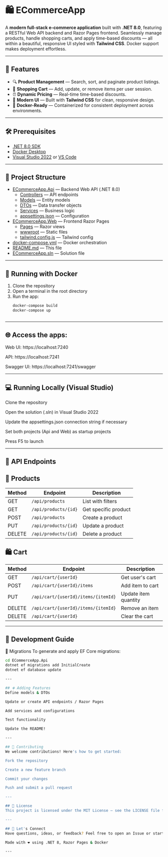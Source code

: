# 🛍️ ECommerceApp

A **modern full-stack e-commerce application** built with **.NET 8.0**, featuring a RESTful Web API backend and Razor Pages frontend. Seamlessly manage products, handle shopping carts, and apply time-based discounts — all within a beautiful, responsive UI styled with **Tailwind CSS**. Docker support makes deployment effortless.


---

## 🚀 Features

- 🔍 **Product Management** — Search, sort, and paginate product listings.
- 🛒 **Shopping Cart** — Add, update, or remove items per user session.
- ⏰ **Dynamic Pricing** — Real-time time-based discounts.
- 🎨 **Modern UI** — Built with **Tailwind CSS** for clean, responsive design.
- 🐳 **Docker-Ready** — Containerized for consistent deployment across environments.

---

## 🛠️ Prerequisites

- [.NET 8.0 SDK](https://dotnet.microsoft.com/download)
- [Docker Desktop](https://www.docker.com/products/docker-desktop/)
- [Visual Studio 2022](https://visualstudio.microsoft.com/) or [VS Code](https://code.visualstudio.com/)

---

## 📁 Project Structure

- [ECommerceApp.Api](./ECommerceApp.Api) — Backend Web API (.NET 8.0)
  - [Controllers](./ECommerceApp.Api/Controllers) — API endpoints
  - [Models](./ECommerceApp.Api/Models) — Entity models
  - [DTOs](./ECommerceApp.Api/DTOs) — Data transfer objects
  - [Services](./ECommerceApp.Api/Services) — Business logic
  - [appsettings.json](./ECommerceApp.Api/appsettings.json) — Configuration
- [ECommerceApp.Web](./ECommerceApp.Web) — Frontend Razor Pages
  - [Pages](./ECommerceApp.Web/Pages) — Razor views
  - [wwwroot](./ECommerceApp.Web/wwwroot) — Static files
  - [tailwind.config.js](./ECommerceApp.Web/tailwind.config.js) — Tailwind config
- [docker-compose.yml](./docker-compose.yml) — Docker orchestration
- [README.md](./README.md) — This file
- [ECommerceApp.sln](./ECommerceApp.sln) — Solution file





---

## 🐳 Running with Docker

1. Clone the repository  
2. Open a terminal in the root directory  
3. Run the app:
   ```bash
   docker-compose build
   docker-compose up



---

## 🌐 Access the apps:

Web UI: https://localhost:7240

API: https://localhost:7241

Swagger UI: https://localhost:7241/swagger

---

## 💻 Running Locally (Visual Studio)
Clone the repository

Open the solution (.sln) in Visual Studio 2022

Update the appsettings.json connection string if necessary

Set both projects (Api and Web) as startup projects

Press F5 to launch

---

## 📡 API Endpoints

## 🧾 Products
<div align="center">


| Method | Endpoint                    | Description          |
|--------|-----------------------------|----------------------|
| GET    | `/api/products`             | List with filters    |
| GET    | `/api/products/{id}`        | Get specific product |
| POST   | `/api/products`             | Create a product     |
| PUT    | `/api/products/{id}`        | Update a product     |
| DELETE | `/api/products/{id}`        | Delete a product     |
</div>

## 🛍️ Cart
<div align="center">


| Method | Endpoint                                  | Description          |
|--------|-------------------------------------------|----------------------|
| GET    | `/api/cart/{userId}`                      | Get user's cart      |
| POST   | `/api/cart/{userId}/items`                | Add item to cart     |
| PUT    | `/api/cart/{userId}/items/{itemId}`       | Update item quantity |
| DELETE | `/api/cart/{userId}/items/{itemId}`       | Remove an item       |
| DELETE | `/api/cart/{userId}`                      | Clear the cart       |
</div>

---

## 🔧 Development Guide
🔄 Migrations
To generate and apply EF Core migrations:
   ```bash
   cd ECommerceApp.Api
   dotnet ef migrations add InitialCreate
   dotnet ef database update

---

## ➕ Adding Features
Define models & DTOs

Update or create API endpoints / Razor Pages

Add services and configurations

Test functionality

Update the README!

---

## 🤝 Contributing
We welcome contributions! Here's how to get started:

Fork the repository

Create a new feature branch

Commit your changes

Push and submit a pull request

---

## 📄 License
This project is licensed under the MIT License — see the LICENSE file for details.

---

## 💬 Let's Connect
Have questions, ideas, or feedback? Feel free to open an Issue or start a discussion.

Made with ❤️ using .NET 8, Razor Pages & Docker

---
